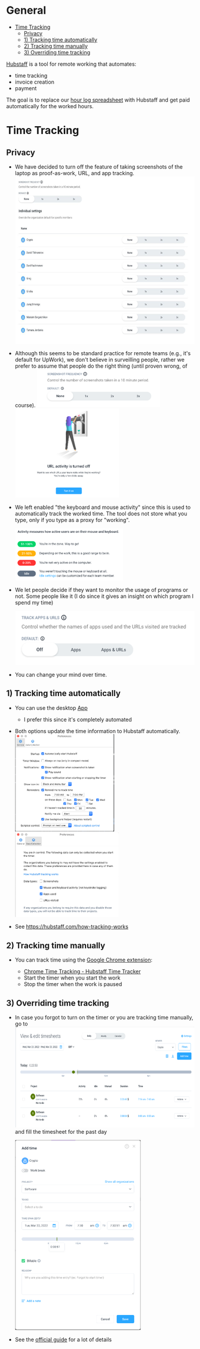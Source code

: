 # General

<!-- toc -->

- [Time Tracking](#time-tracking)
  * [Privacy](#privacy)
  * [1) Tracking time automatically](#1-tracking-time-automatically)
  * [2) Tracking time manually](#2-tracking-time-manually)
  * [3) Overriding time tracking](#3-overriding-time-tracking)

<!-- tocstop -->

[<span class="underline">Hubstaff</span>](https://hubstaff.com/) is a tool for
remote working that automates:

- time tracking
- invoice creation
- payment

The goal is to replace our
  [<span class="underline">hour log spreadsheet</span>](https://docs.google.com/spreadsheets/d/1oNd6ORhc94oUzg5nhNC7fQelN_PmfAv110F7lUiZsxo/edit#gid=0)
  with Hubstaff and get paid automatically for the worked hours.

# Time Tracking

## Privacy

- We have decided to turn off the feature of taking screenshots of the laptop as
  proof-as-work, URL, and app tracking.
  <img src="Tools_Hubstaff_figs/image3.jpg" style="width:6.26772in;height:4.66667in" />

- Although this seems to be standard practice for remote teams (e.g., it's
  default for UpWork), we don't believe in surveilling people, rather we prefer
  to assume that people do the right thing (until proven wrong, of course).
  <img src="Tools_Hubstaff_figs/image4.png" style="width:3.44034in;height:1.06338in" />
  <img src="Tools_Hubstaff_figs/image7.png" style="width:2.89844in;height:2.48438in" />

- We left enabled "the keyboard and mouse activity" since this is used to automatically track the worked time. The tool does not store what you type, only if you type as a proxy for "working".
  
  <img src="Tools_Hubstaff_figs/image6.png" style="width:3.01563in;height:1.45221in" />

- We let people decide if they want to monitor the usage of programs or not. Some people like it (I do since it gives an insight on which program I spend my time)
  
  <img src="Tools_Hubstaff_figs/image1.png" style="width:5.15625in;height:1.51042in" />

- You can change your mind over time.

## 1) Tracking time automatically

- You can use the desktop [<span
  class="underline">App</span>](https://app.hubstaff.com/download)

    - I prefer this since it's completely automated

- Both options update the time information to Hubstaff automatically.
  <img src="Tools_Hubstaff_figs/image2.png" style="width:2.76563in;height:2.71063in" />
  <img src="Tools_Hubstaff_figs/image8.png" style="width:2.89272in;height:2.35938in" />

- See [<span
  class="underline">https://hubstaff.com/how-tracking-works</span>](https://hubstaff.com/how-tracking-works)

## 2) Tracking time manually

- You can track time using the
  [<span class="underline">Google Chrome extension</span>](https://chrome.google.com/webstore/detail/hubstaff-time-tracker/mipeohjjimeknlkekbemdjbjniogbgel):

    - [<span class="underline">Chrome Time Tracking - Hubstaff Time Tracker</span>](https://www.youtube.com/watch?v=1dXfD3EJb2M)
    - Start the timer when you start the work
    - Stop the timer when the work is paused

## 3) Overriding time tracking

- In case you forgot to turn on the timer or you are tracking time manually, go
  to 
  <img src="Tools_Hubstaff_figs/image5.png" style="width:6.26772in;height:2.80556in" />
  and fill the timesheet for the past day

  <img src="Tools_Hubstaff_figs/image9.png" style="width:3.5049in;height:5.28646in" />

- See the
  [<span class="underline">official guide</span>](https://support.hubstaff.com/how-to-add-delete-and-edit-manual-time-entries/#:~:text=First%2C%20navigate%20to%20the%20Timesheets,of%20the%20manual%20time%20entry.)
  for a lot of details
